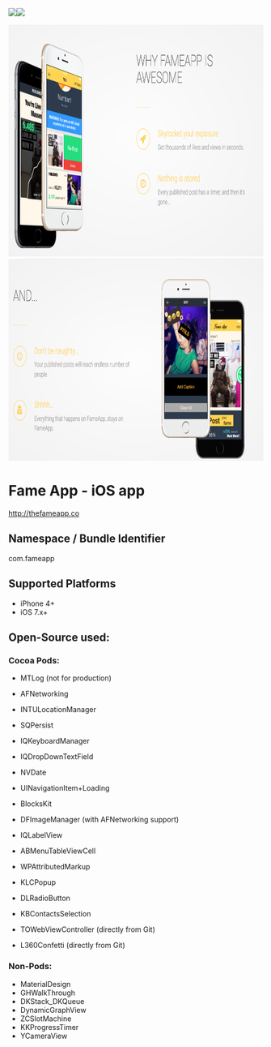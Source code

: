 <img src="jim.png" height="100"><img src="FameApp/Images.xcassets/Logos/TextLogo_Black.imageset/text_logo_black.png" height=100>

<img src="promo_2.png" height="457">
<img src="promo_1.png" height="400">

# Fame App - iOS app
http://thefameapp.co

## Namespace / Bundle Identifier
com.fameapp


## Supported Platforms
- iPhone 4+
- iOS 7.x+


## Open-Source used:
### Cocoa Pods:
- MTLog (not for production)

- AFNetworking
- INTULocationManager
- SQPersist
- IQKeyboardManager
- IQDropDownTextField
- NVDate
- UINavigationItem+Loading
- BlocksKit

- DFImageManager (with AFNetworking support)

- IQLabelView
- ABMenuTableViewCell
- WPAttributedMarkup
- KLCPopup
- DLRadioButton
- KBContactsSelection

- TOWebViewController (directly from Git)
- L360Confetti (directly from Git)

### Non-Pods:
- MaterialDesign
- GHWalkThrough
- DKStack_DKQueue
- DynamicGraphView
- ZCSlotMachine
- KKProgressTimer
- YCameraView
